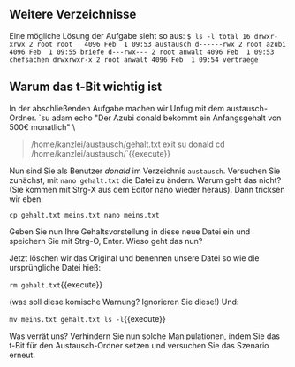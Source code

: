 ## Weitere Verzeichnisse
Eine mögliche Lösung der Aufgabe sieht so aus:
`$ ls -l
total 16
drwxr-xrwx 2 root root   4096 Feb  1 09:53 austausch
d------rwx 2 root azubi  4096 Feb  1 09:55 briefe
d---rwx--- 2 root anwalt 4096 Feb  1 09:53 chefsachen
drwxrwxr-x 2 root anwalt 4096 Feb  1 09:54 vertraege`

## Warum das t-Bit wichtig ist
In der abschließenden Aufgabe machen wir Unfug mit dem 
austausch-Ordner.
`su adam
echo "Der Azubi donald bekommt ein Anfangsgehalt von 500€ monatlich" \
> /home/kanzlei/austausch/gehalt.txt
exit
su donald
cd  /home/kanzlei/austausch/`{{execute}}

Nun sind Sie als Benutzer *donald* im Verzeichnis `austausch`. Versuchen
Sie zunächst, mit `nano gehalt.txt` die Datei zu ändern. Warum geht das nicht?
(Sie kommen mit Strg-X aus dem Editor nano wieder heraus). Dann tricksen wir
eben:

`cp gehalt.txt meins.txt
nano meins.txt
`

Geben Sie nun Ihre Gehaltsvorstellung in diese neue Datei ein und speichern
Sie mit Strg-O, Enter. Wieso geht das nun?

Jetzt löschen wir das Original und benennen unsere Datei so wie die ursprüngliche
Datei hieß:

`rm gehalt.txt`{{execute}}

(was soll diese komische Warnung? Ignorieren Sie diese!) Und:

`mv meins.txt gehalt.txt
ls -l`{{execute}}

Was verrät uns? Verhindern Sie nun solche Manipulationen, indem Sie das t-Bit für
den Austausch-Ordner setzen und versuchen Sie das Szenario erneut.

